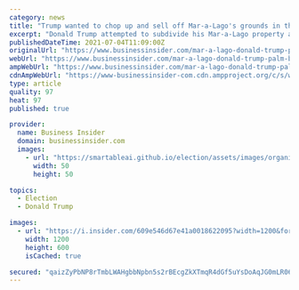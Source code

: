 ```yaml
---
category: news
title: "Trump wanted to chop up and sell off Mar-a-Lago's grounds in the '90s. This is how preservationists and officials stopped him."
excerpt: "Donald Trump attempted to subdivide his Mar-a-Lago property and build mansions, but a group of preservationists had other ideas."
publishedDateTime: 2021-07-04T11:09:00Z
originalUrl: "https://www.businessinsider.com/mar-a-lago-donald-trump-palm-beach-florida-preservationists-mansions-2021-6"
webUrl: "https://www.businessinsider.com/mar-a-lago-donald-trump-palm-beach-florida-preservationists-mansions-2021-6"
ampWebUrl: "https://www.businessinsider.com/mar-a-lago-donald-trump-palm-beach-florida-preservationists-mansions-2021-6?amp"
cdnAmpWebUrl: "https://www-businessinsider-com.cdn.ampproject.org/c/s/www.businessinsider.com/mar-a-lago-donald-trump-palm-beach-florida-preservationists-mansions-2021-6?amp"
type: article
quality: 97
heat: 97
published: true

provider:
  name: Business Insider
  domain: businessinsider.com
  images:
    - url: "https://smartableai.github.io/election/assets/images/organizations/businessinsider.com-50x50.jpg"
      width: 50
      height: 50

topics:
  - Election
  - Donald Trump

images:
  - url: "https://i.insider.com/609e546d67e41a0018622095?width=1200&format=jpeg"
    width: 1200
    height: 600
    isCached: true

secured: "qaizZyPbNP8rTmbLWAHgbbNpbn5s2rBEcgZkXTmqR4dGf5uYsDoAqJG0mLR06odN/jnh62MdsDrZyFFfx4oVafUIXfwjxOoTLLlct9R1cJmewbIvqQODYuzm+fkBdzLr4lb0Afgf/ecX9oYAC9akkNXk6f79ctkhSYzFWnUdjfsXnc92hlKHaVX9gHyhXSmOEe8FS6SJExoGJ5kR2AZaesogVr8aO4Ms8uCNp26ZfBcFAD/ByV5HkpHccz/fa4x8MmNM86Ha2XzYK389Xya3xUyTo5EYSbe6IKIicouVlsX8Yh67Zyd155TAevQqnGklbSImFZ8bbtwRWDOfn6wkJwp35CHiDlYMIw5mQmMa7ag=;OgvkKM2fU8tiJxOxlqla7g=="
---
```


